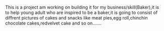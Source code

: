 This is a project am working on building it for my business/skill(Baker),it is to help young adult who are inspired
to be a baker,it is going to consist of diffrent pictures of cakes and snacks like meat pies,egg roll,chinchin
chocolate cakes,redvelvet cake and so on.......